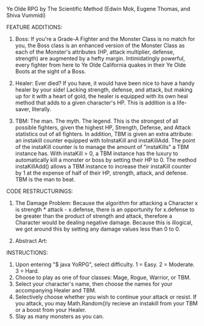 Ye Olde RPG by The Scientific Method (Edwin Mok, Eugene Thomas, and Shiva Vummidi)

FEATURE ADDITIONS: 

1. Boss: If you're a Grade-A Fighter and the Monster Class is no match for you, the Boss class is an enhanced version of the Monster Class
as each of the Monster's attributes (HP, attack multiplier, defense, strength) are augmented by a hefty margin. Intimidatingly powerful, 
every fighter from here to Ye Olde California quakes in their Ye Olde Boots at the sight of a Boss. 

2. Healer: Ever died? If you have, it would have been nice to have a handy healer by your side! Lacking strength, defense, and attack, but 
making up for it with a heart of gold, the healer is equipped with its own heal method that adds to a given character's HP. This is addition
is a life-saver, literally. 

3. TBM: The man. The myth. The legend. This is the strongest of all possible fighters, given the highest HP, Strength, Defense, and Attack 
statistics out of all fighters. In addition, TBM is given an extra attribute: an instakill counter equipped with toInstaKill and instaKillAdd. 
The point of the instaKill counter is to manage the amount of "instaKills" a TBM instance has. With instaKill > 0, a TBM instance has the 
luxury to automatically kill a monster or boss by setting their HP to 0. The method instaKillAdd() allows a TBM instance to increase their 
instaKill counter by 1 at the expense of half of their HP, strength, attack, and defense. TBM is the man to beat. 

CODE RESTRUCTURINGS: 

1. The Damage Problem: Because the algorithm for attacking a Character x is strength * attack - x.defense, there is an opportunity for 
x.defense to be greater than the product of strength and attack, therefore a Character would be dealing negative damage. Because this is 
illogical, we got around this by setting any damage values less than 0 to 0. 

2. Abstract Art: 

INSTRUCTIONS: 

1. Upon entering "$ java YoRPG", select difficulty. 1 = Easy. 2 = Moderate. 3 = Hard. 
2. Choose to play as one of four classes: Mage, Rogue, Warrior, or TBM. 
3. Select your character's name, then choose the names for your accompanying Healer and TBM.
4. Selectively choose whether you wish to continue your attack or resist. If you attack, you may Math.Random()ly recieve an instakill 
from your TBM or a boost from your Healer. 
5. Slay as many monsters as you can. 
